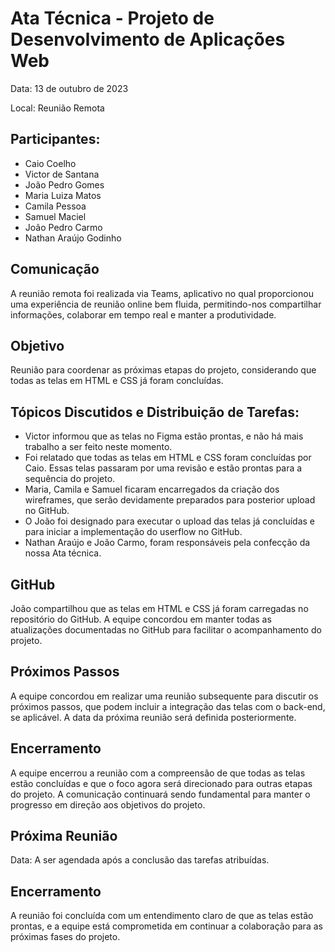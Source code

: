 # Ata Técnica - Projeto de Desenvolvimento de Aplicações Web 
Data: 13 de outubro de 2023 

Local: Reunião Remota  

## Participantes: 

* Caio Coelho 
* Victor de Santana 
* João Pedro Gomes 
* Maria Luiza Matos 
* Camila Pessoa 
* Samuel Maciel 
* João Pedro Carmo 
* Nathan Araújo Godinho 

## Comunicação

A reunião remota foi realizada via Teams, aplicativo no qual proporcionou uma experiência de reunião online bem fluida, permitindo-nos compartilhar informações, colaborar em tempo real e manter a produtividade. 

## Objetivo

Reunião para coordenar as próximas etapas do projeto, considerando que todas as telas em HTML e CSS já foram concluídas. 

## Tópicos Discutidos e Distribuição de Tarefas:

* Victor informou que as telas no Figma estão prontas, e não há mais trabalho a ser feito neste momento. 
* Foi relatado que todas as telas em HTML e CSS foram concluídas por Caio. Essas telas passaram por uma revisão e estão prontas para a sequência do projeto. 
* Maria, Camila e Samuel ficaram encarregados da criação dos wireframes, que serão devidamente preparados para posterior upload no GitHub. 
* O João foi designado para executar o upload das telas já concluídas e para iniciar a implementação do userflow no GitHub. 
* Nathan Araújo e João Carmo, foram responsáveis pela confecção da nossa Ata técnica. 

## GitHub 

João compartilhou que as telas em HTML e CSS já foram carregadas no repositório do GitHub. A equipe concordou em manter todas as atualizações documentadas no GitHub para facilitar o acompanhamento do projeto. 

## Próximos Passos 

A equipe concordou em realizar uma reunião subsequente para discutir os próximos passos, que podem incluir a integração das telas com o back-end, se aplicável. A data da próxima reunião será definida posteriormente. 

## Encerramento 

A equipe encerrou a reunião com a compreensão de que todas as telas estão concluídas e que o foco agora será direcionado para outras etapas do projeto. A comunicação continuará sendo fundamental para manter o progresso em direção aos objetivos do projeto.

## Próxima Reunião 

Data: A ser agendada após a conclusão das tarefas atribuídas. 

## Encerramento

A reunião foi concluída com um entendimento claro de que as telas estão prontas, e a equipe está comprometida em continuar a colaboração para as próximas fases do projeto. 
